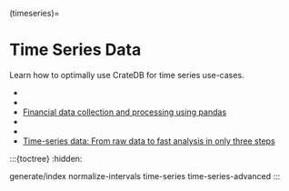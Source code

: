 (timeseries)=
# Time Series Data

Learn how to optimally use CrateDB for time series use-cases.

- [](#timeseries-basics)
- [](#timeseries-normalize)
- [Financial data collection and processing using pandas]
- [](#time-series-guide)
- [](#time-series-advanced-guide)
- [Time-series data: From raw data to fast analysis in only three steps]

:::{toctree}
:hidden:

generate/index
normalize-intervals
time-series
time-series-advanced
:::

[Financial data collection and processing using pandas]: https://community.cratedb.com/t/automating-financial-data-collection-and-storage-in-cratedb-with-python-and-pandas-2-0-0/916
[Time-series data: From raw data to fast analysis in only three steps]: https://youtu.be/7biXPnG7dY4?feature=shared
